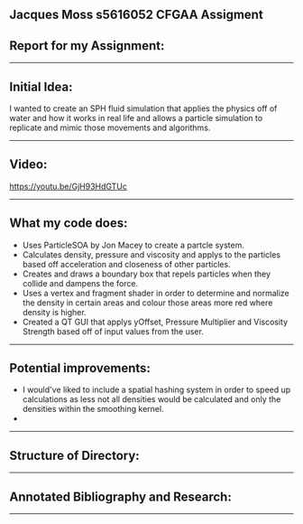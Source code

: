 Jacques Moss s5616052 CFGAA Assigment
------------------------------------------------------------------------------------------------------------------------------------------------------
## Report for my Assignment:


------------------------------------------------------------------------------------------------------------------------------------------------------
## Initial Idea:
I wanted to create an SPH fluid simulation that applies the physics off of water and how it works in real life and allows a particle simulation to replicate and mimic those movements and algorithms.

------------------------------------------------------------------------------------------------------------------------------------------------------
##  Video:
https://youtu.be/GjH93HdGTUc

------------------------------------------------------------------------------------------------------------------------------------------------------
## What my code does:



- Uses ParticleSOA by Jon Macey to create a partcle system.
- Calculates density, pressure and viscosity and applys to the particles based off acceleration and closeness of other particles.
- Creates and draws a boundary box that repels particles when they collide and dampens the force.
- Uses a vertex and fragment shader in order to determine and normalize the density in certain areas and colour those areas more red where density is higher.
- Created a QT GUI that applys yOffset, Pressure Multiplier and Viscosity Strength based off of input values from the user.

------------------------------------------------------------------------------------------------------------------------------------------------------
## Potential improvements:
- I would've liked to include a spatial hashing system in order to speed up calculations as less not all densities would be calculated and only the densities within the smoothing kernel.
- 

------------------------------------------------------------------------------------------------------------------------------------------------------
## Structure of Directory:


------------------------------------------------------------------------------------------------------------------------------------------------------
## Annotated Bibliography and Research:

------------------------------------------------------------------------------------------------------------------------------------------------------



